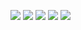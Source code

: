 ![](https://media.giphy.com/media/t0bSJQ3Qoc9ag/giphy.gif)
![](https://media.giphy.com/media/eeYG4YtQxiy28ztWax/giphy.gif)
![](https://media.giphy.com/media/l2JJzggV8WkAvugdq/giphy.gif)
![](https://media.giphy.com/media/xUNd9YbZxUobLqOKhW/giphy.gif)
![](https://media.giphy.com/media/xT5LMtQcg52JMYfPzO/giphy.gif)
